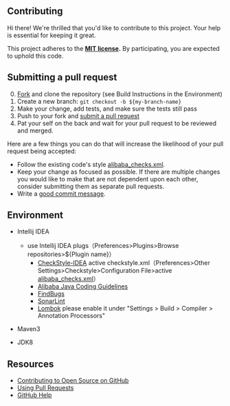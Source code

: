 Contributing
------------

[MIT license]: ./LICENSE.md
[fork]: https://github.com/GourdErwa/java-design/fork
[pr]: https://github.com/GourdErwa/java-design/compare

Hi there! We're thrilled that you'd like to contribute to this project. Your help is essential for keeping it great.

This project adheres to the **[MIT license][MIT license].** By participating, you are expected to uphold this code.

Submitting a pull request
-------------------------

0. [Fork][] and clone the repository (see Build Instructions in the Environment)
0. Create a new branch: `git checkout -b ${my-branch-name}`
0. Make your change, add tests, and make sure the tests still pass
0. Push to your fork and [submit a pull request][pr]
0. Pat your self on the back and wait for your pull request to be reviewed and merged.

Here are a few things you can do that will increase the likelihood of your pull request being accepted:

- Follow the existing code's style [alibaba_checks.xml](./checkstyle/alibaba_checks.xml).
- Keep your change as focused as possible. If there are multiple changes you would like to make that are not dependent upon each other, consider submitting them as separate pull requests.
- Write a [good commit message](http://tbaggery.com/2008/04/19/a-note-about-git-commit-messages.html).

## Environment

 * Intellij IDEA
 	* use Intellij IDEA plugs（Preferences>Plugins>Browse repositories>${Plugin name}）
    	* [CheckStyle-IDEA](https://plugins.jetbrains.com/plugin/1065-checkstyle-idea)
    	  active checkstyle.xml（Preferences>Other Settings>Checkstyle>Configuration File>active [alibaba_checks.xml](./checkstyle/alibaba_checks.xml)）
    	* [Alibaba Java Coding Guidelines](https://plugins.jetbrains.com/plugin/10046-alibaba-java-coding-guidelines)
    	* [FindBugs](https://plugins.jetbrains.com/plugin/3847-findbugs-idea)
    	* [SonarLint](https://plugins.jetbrains.com/plugin/7973-sonarlint)
    	* [Lombok](https://plugins.jetbrains.com/plugin/6317-lombok-plugin)
    	  please enable it under "Settings > Build > Compiler > Annotation Processors"

 * Maven3
 * JDK8


## Resources

- [Contributing to Open Source on GitHub](https://guides.github.com/activities/contributing-to-open-source/)
- [Using Pull Requests](https://help.github.com/articles/using-pull-requests/)
- [GitHub Help](https://help.github.com)
